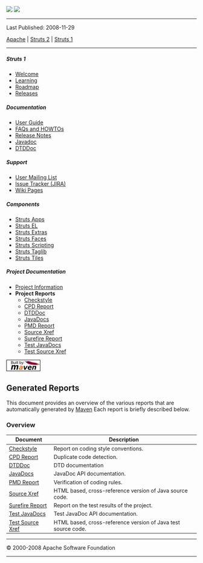 <span id="bannerLeft">[![](http://www.apache.org/images/asf-logo.gif)](http://www.apache.org/)</span> <span id="bannerRight">[![](images/struts.gif)]()</span>

------------------------------------------------------------------------

Last Published: 2008-11-29

[Apache](http://www.apache.org/) | [Struts 2](2.x/) | [Struts 1](1.x/)

------------------------------------------------------------------------

##### Struts 1

-   [Welcome](index.html.md)
-   [Learning](learning.html.md)
-   [Roadmap](roadmap.html.md)
-   [Releases](downloads.html.md)

##### Documentation

-   [User Guide](userGuide/index.html.md)
-   [FAQs and HOWTOs](faqs/index.html.md)
-   [Release Notes](userGuide/release-notes.html.md)
-   [Javadoc](apidocs/index.html.md)
-   [DTDDoc](dtddoc/index.html.md)

##### Support

-   [User Mailing List](mail.html.md)
-   [Issue Tracker (JIRA)](http://issues.apache.org/struts/)
-   [Wiki Pages](http://wiki.apache.org/struts/)

##### Components

-   [Struts Apps](struts-apps/index.html.md)
-   [Struts EL](struts-el/index.html.md)
-   [Struts Extras](struts-extras/index.html.md)
-   [Struts Faces](struts-faces/index.html.md)
-   [Struts Scripting](struts-scripting/index.html.md)
-   [Struts Taglib](struts-taglib/index.html.md)
-   [Struts Tiles](struts-tiles/index.html.md)

##### Project Documentation

-   [Project Information](project-info.html.md)
-   **Project Reports**
    -   [Checkstyle](checkstyle.html.md)
    -   [CPD Report](cpd.html.md)
    -   [DTDDoc](dtddoc/index.html.md)
    -   [JavaDocs](apidocs/index.html.md)
    -   [PMD Report](pmd.html.md)
    -   [Source Xref](xref/index.html.md)
    -   [Surefire Report](surefire-report.html.md)
    -   [Test JavaDocs](testapidocs/index.html.md)
    -   [Test Source Xref](xref-test/index.html.md)

[![Built by Maven](./images/logos/maven-feather.png)](http://maven.apache.org/ "Built by Maven")

Generated Reports
-----------------

This document provides an overview of the various reports that are automatically generated by [Maven](http://maven.apache.org) Each report is briefly described below.

### Overview

| Document                                 | Description                                                   |
|------------------------------------------|---------------------------------------------------------------|
| [Checkstyle](checkstyle.html.md)            | Report on coding style conventions.                           |
| [CPD Report](cpd.html.md)                   | Duplicate code detection.                                     |
| [DTDDoc](dtddoc/index.html.md)              | DTD documentation                                             |
| [JavaDocs](apidocs/index.html.md)           | JavaDoc API documentation.                                    |
| [PMD Report](pmd.html.md)                   | Verification of coding rules.                                 |
| [Source Xref](xref/index.html.md)           | HTML based, cross-reference version of Java source code.      |
| [Surefire Report](surefire-report.html.md)  | Report on the test results of the project.                    |
| [Test JavaDocs](testapidocs/index.html.md)  | Test JavaDoc API documentation.                               |
| [Test Source Xref](xref-test/index.html.md) | HTML based, cross-reference version of Java test source code. |

------------------------------------------------------------------------

© 2000-2008 Apache Software Foundation

------------------------------------------------------------------------


